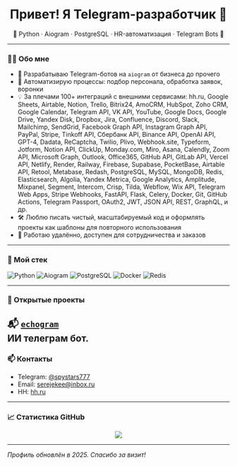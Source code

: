 <h1 align="center">Привет! Я Telegram-разработчик 👋</h1>

<p align="center">
🔹 Python · Aiogram · PostgreSQL · HR-автоматизация · Telegram Bots 🔹
</p>

---

### 🧑‍💻 Обо мне

- 🚀 Разрабатываю Telegram-ботов на `aiogram` от бизнеса до прочего 
- 🧠 Автоматизирую процессы: подбор персонала, обработка заявок, воронки  
- 💡 За плечами 100+ интеграций с внешними сервисами: hh.ru, Google Sheets, Airtable, Notion, Trello, Bitrix24, AmoCRM, HubSpot, Zoho CRM, Google Calendar, Telegram API, VK API, YouTube, Google Docs, Google Drive, Yandex Disk, Dropbox, Jira, Confluence, Discord, Slack, Mailchimp, SendGrid, Facebook Graph API, Instagram Graph API, PayPal, Stripe, Tinkoff API, Сбербанк API, Binance API, OpenAI API, GPT-4, Dadata, ReCaptcha, Twilio, Plivo, Webhook.site, Typeform, Jotform, Notion API, ClickUp, Monday.com, Miro, Asana, Calendly, Zoom API, Microsoft Graph, Outlook, Office365, GitHub API, GitLab API, Vercel API, Netlify, Render, Railway, Firebase, Supabase, PocketBase, Airtable API, Retool, Metabase, Redash, PostgreSQL, MySQL, MongoDB, Redis, Elasticsearch, Algolia, Yandex Metrica, Google Analytics, Amplitude, Mixpanel, Segment, Intercom, Crisp, Tilda, Webflow, Wix API, Telegram Web Apps, Stripe Webhooks, FastAPI, Flask, Celery, Docker, Git, GitHub Actions, Telegram Passport, OAuth2, JWT, JSON API, REST, GraphQL, и др.
- 🛠 Люблю писать чистый, масштабируемый код и оформлять проекты как шаблоны для повторного использования  
- 📍 Работаю удалённо, доступен для сотрудничества и заказов

---

### 🧰 Мой стек

![Python](https://img.shields.io/badge/Python-3776AB?style=for-the-badge&logo=python&logoColor=white)
![Aiogram](https://img.shields.io/badge/Aiogram-2C2F33?style=for-the-badge&logo=telegram&logoColor=white)
![PostgreSQL](https://img.shields.io/badge/PostgreSQL-4169E1?style=for-the-badge&logo=postgresql&logoColor=white)
![Docker](https://img.shields.io/badge/Docker-2496ED?style=for-the-badge&logo=docker&logoColor=white)
![Redis](https://img.shields.io/badge/Redis-DC382D?style=for-the-badge&logo=redis&logoColor=white)

---

### 🚀 Открытые проекты

📬 [`echogram`]((https://github.com/serejekee/echogram))  
ИИ телеграм бот.
---

### 📫 Контакты

- Telegram: [@spystars777](https://t.me/spystars777)  
- Email: serejekee@inbox.ru  
- HH: [hh.ru](https://hh.ru/resume/83649e4cff0452400c0039ed1f7459486a7363)  

---

### 📈 Статистика GitHub

<p align="center">
  <img src="https://github-readme-stats.vercel.app/api?username=serejekee&show_icons=true&theme=tokyonight" />
</p>

---
_Профиль обновлён в 2025. Спасибо за визит!_

